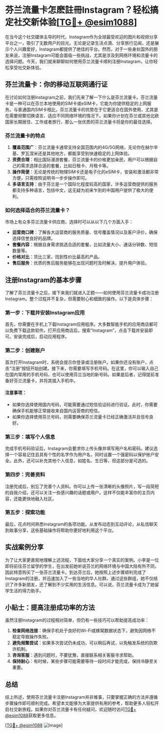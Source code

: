 # 芬兰流量卡怎麽註冊Instagram？轻松搞定社交新体验[[TG💪+ @esim1088](https://t.me/s/esim1088)]

在当今这个社交媒体主导的时代，Instagram作为全球最受欢迎的图片和视频分享平台之一，吸引了无数用户的目光。无论是记录生活点滴、分享旅行见闻，还是展示个人兴趣爱好，Instagram都提供了绝佳的平台。然而，对于一些身处国外的朋友来说，注册Instagram可能会面临一些挑战，尤其是涉及到网络环境和流量卡的选择问题。今天，我们就来聊聊如何使用芬兰流量卡顺利注册Instagram，让你轻松享受社交新体验。

## 芬兰流量卡：你的移动互联网通行证

在讨论如何注册Instagram之前，我们先来了解一下什么是芬兰流量卡。芬兰流量卡是一种可以在芬兰本地使用的SIM卡或eSIM卡，它能为你提供稳定的上网服务。与普通国内SIM卡相比，芬兰流量卡的优势在于它更适合在国外使用，尤其是在需要频繁切换语言、适应不同网络环境的情况下。如果你计划在芬兰或其他北欧国家长期居住、工作或者旅行，那么一张优质的芬兰流量卡将是你的最佳选择。

### 芬兰流量卡的特点

1. **覆盖范围广**：芬兰流量卡通常支持全国范围内的4G/5G网络，无论你在赫尔辛基、罗瓦涅米还是其他地方，都能享受到快速稳定的上网体验。
2. **资费合理**：相比国际漫游套餐，芬兰流量卡的价格更加亲民，用户可以根据自己的需求选择合适的套餐，比如日租卡、月租卡等。
3. **操作简便**：无论是传统的物理SIM卡还是电子化的eSIM卡，安装和激活都非常方便，只需按照说明书一步步操作即可。
4. **多语言支持**：由于芬兰是一个国际化程度较高的国家，许多运营商提供的服务都支持多种语言，包括中文，这无疑为初来乍到的中国用户提供了极大的便利。

### 如何选择适合的芬兰流量卡？

市场上有众多芬兰流量卡供应商，选择时可以从以下几个方面入手：

- **运营商口碑**：了解各大运营商的服务质量、信号覆盖情况以及客户评价，确保选择信誉良好的品牌。
- **套餐内容**：根据自身需求挑选合适的套餐，比如流量大小、通话分钟数、短信数量等。
- **价格对比**：货比三家，找到性价比最高的产品。
- **售后服务**：优质的售后服务能够在出现问题时及时解决，提升用户体验。

## 注册Instagram的基本步骤

了解了芬兰流量卡之后，接下来我们就进入正题——如何使用芬兰流量卡成功注册Instagram。整个过程并不复杂，但需要耐心和细致的操作。以下是具体步骤：

### 第一步：下载并安装Instagram应用

首先，你需要在手机上下载Instagram应用程序。大多数智能手机的应用商店都可以免费下载这款软件。打开应用商店后，搜索“Instagram”，点击下载并安装即可。安装完成后，启动应用程序。

### 第二步：创建账户

首次打开Instagram时，系统会提示你登录或注册账户。如果你还没有账户，点击“注册”按钮开始创建。接下来，你需要填写手机号码。在这里，你可以输入自己在国内常用的手机号码，也可以使用芬兰当地的新号码。如果是后者，记得提前准备好芬兰流量卡，并将其插入手机中。

#### 注意事项：
- 如果你选择使用国内号码，可能需要通过短信验证码进行验证。此时，你需要确保手机能够正常接收来自国内运营商的短信。
- 如果你选择使用芬兰号码，则需要确保芬兰流量卡已经正确激活并且信号良好。

### 第三步：填写个人信息

完成手机号码验证后，Instagram会要求你上传头像并填写用户名和密码。建议选择一个容易记住且具有个性的名字作为用户名，同时设置一个强密码以保护账户安全。此外，还可以补充其他个人信息，如姓名、生日等，但这部分是可选的。

### 第四步：完善资料

注册完成后，别忘了完善个人资料。你可以上传一张清晰的头像照片，写一段简短的自我介绍，还可以关注一些感兴趣的话题或用户。这样不仅能丰富你的主页内容，还能更快地融入社区。

### 第五步：探索功能

最后，花点时间熟悉Instagram的各项功能。从发布动态到互动评论，从私信聊天到故事分享，这些基础操作将帮助你更好地利用这个平台。

## 实战案例分享

为了让大家更直观地理解上述流程，下面给大家分享一个真实的案例。小李是一位即将前往芬兰留学的学生，在出发前她听说芬兰的网络环境与中国大陆有所不同，因此特意购买了一张芬兰流量卡。到达芬兰后，她按照上述步骤顺利完成了Instagram的注册，并迅速加入了一些当地的华人社群。通过这些群组，她不仅结识了许多新朋友，还了解到不少实用的生活信息。可以说，芬兰流量卡成为了她留学生活的得力助手。

## 小贴士：提高注册成功率的方法

虽然注册Instagram的过程相对简单，但仍有一些技巧可以帮助提高成功率：

1. **检查网络连接**：确保手机处于良好的Wi-Fi或蜂窝数据状态下，避免因网络不稳定导致操作失败。
2. **避免频繁尝试**：如果多次尝试仍未成功，可以稍后再试，以免触发系统的防欺诈机制。
3. **咨询客服**：遇到问题时，不要犹豫，直接联系相关客服寻求帮助。
4. **保持耐心**：有时候，某些步骤可能需要等待一段时间才能完成，保持冷静至关重要。

## 总结

综上所述，使用芬兰流量卡注册Instagram并非难事，只要掌握正确的方法并遵循步骤操作即可顺利完成。希望本文能够为大家提供有用的参考，帮助更多人轻松开启社交新旅程。如果你对芬兰流量卡有任何疑问，欢迎随时访问[TG💪+ @esim1088](https://t.me/s/esim1088)获取更多信息。

[[TG💪+ @esim1088](https://t.me/s/esim1088) ![Image](https://i.postimg.cc/4NQfJmqS/Snipaste-2025-05-13-00-14-12.png)]